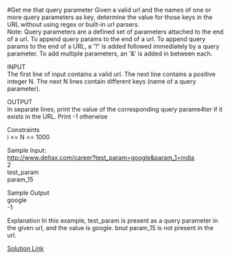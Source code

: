 #Get me that query parameter
Given a valid url and the names of one or more query parameters as key, determine the value for those keys in the URL without using regex or built-in url parsers.  
Note: Query parameters are a defined set of parameters attached to the end of a url. To append query params to the end of a url. To append query params to the end of a URL, a '?' is added followed immediately by a query parameter. To add multiple parameters, an '&' is added in between each.  

INPUT  
The first line of input contains a valid url. The next line contains a positive integer N. The next N lines contain different keys (name of a query parameter).  

OUTPUT  
In separate lines, print the value of the corresponding query parame4ter if it exists in the URL. Print -1 otherwise  

Constraints  
i <= N <= 1000  

Sample Input:  
http://www.deltax.com/career?test_param=google&param_1=india  
2  
test_param  
param_15  

Sample Output  
google  
-1  

Explanation
In this example, test_param is present as a query parameter in the given url, and the value is google. bnut param_15 is not present in the url.

[Solution Link](https://github.com/AaveshK/Programming/blob/master/Others/DeltaX/Get%20me%20that%20query%20parameter/QueryParameter.java)